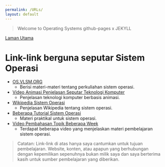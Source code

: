 ```yaml
---
permalink: /URLs/
layout: default
---
```


>Welcome to Operating Systems github-pages x JEKYLL

[Laman Utama](../)

# Link-link berguna seputar Sistem Operasi

- [OS.VLSM.ORG](https://os.vlsm.org/)
  - Berisi materi-materi tentang perkuliahan sistem operasi.
- [Video Animasi Penjelasan Seputar Teknologi Komputer](https://www.youtube.com/channel/UCJQJ4GjTiq5lmn8czf8oo0Q)
  - Penjelasan teknologi komputer berbasis animasi.
- [Wikipedia Sistem Operasi](https://id.wikipedia.org/wiki/Sistem_operasi)
  - Penjelasan Wikipedia tentang sistem operasi.
- [Beberapa Tutorial Sistem Operasi](https://ryanstutorials.net/)
  - Materi praktikal untuk sistem operasi.
- [Video Pembahasan Topik Beberapa Week](https://www.youtube.com/channel/UCi3sVI10RtRaVWuq1SOVaSg)
  - Terdapat beberapa video yang menjelaskan materi pembelajaran sistem operasi. 

> Catatan: Link-link di atas hanya saya cantumkan untuk tujuan pembelajaran. Website, konten, atau apapun yang berhubungan dengan kepemilikan sepenuhnya bukan milik saya dan saya berterima kasih untuk sumber pembelajaran yang diberikan.
